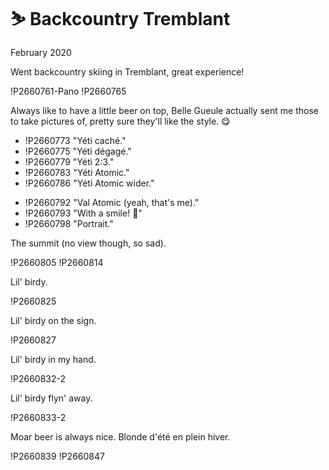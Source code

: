 # ⛷ Backcountry Tremblant
February 2020

Went backcountry skiing in Tremblant, great experience!

!P2660761-Pano
!P2660765

Always like to have a little beer on top, Belle Gueule actually sent me
those to take pictures of, pretty sure they'll like the style. 😋


<div class="slide">

* !P2660773 "Yéti caché."
* !P2660775 "Yéti dégagé."
* !P2660779 "Yéti 2:3."
* !P2660783 "Yéti Atomic."
* !P2660786 "Yéti Atomic wider."

</div>

<div class="slide">

* !P2660792 "Val Atomic (yeah, that's me)."
* !P2660793 "With a smile! 😬"
* !P2660798 "Portrait."

</div>

The summit (no view though, so sad).

!P2660805
!P2660814

Lil' birdy.

!P2660825

Lil' birdy on the sign.

!P2660827

Lil' birdy in my hand.

!P2660832-2

Lil' birdy flyn' away.

!P2660833-2

Moar beer is always nice. Blonde d'été en plein hiver.

!P2660839
!P2660847
